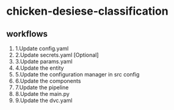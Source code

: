 # chicken-desiese-classification



## workflows
<ol>
<li>1.Update config.yaml</li>
<li>2.Update secrets.yaml [Optional]</li>
<li>3.Update params.yaml</li>
<li>4.Update the entity</li>
<li>5.Update the configuration manager in src config</li>
<li>6.Update the components</li>
<li>7.Update the pipeline</li>
<li>8.Update the main.py</li>
<li>9.Update the dvc.yaml</li>
</ol>